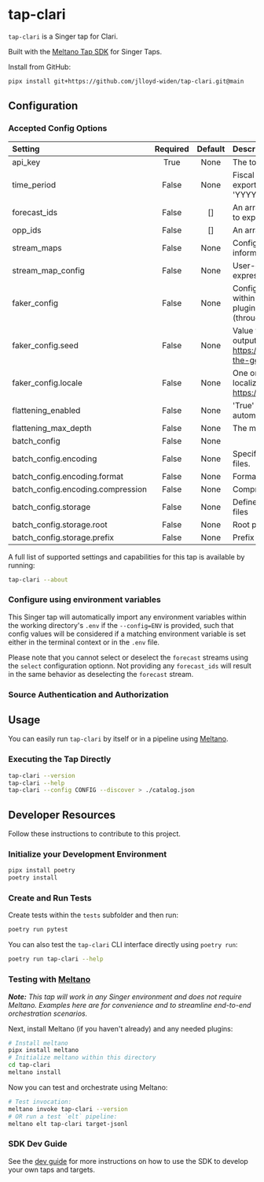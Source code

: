 # tap-clari

`tap-clari` is a Singer tap for Clari.

Built with the [Meltano Tap SDK](https://sdk.meltano.com) for Singer Taps.

<!--

Developer TODO: Update the below as needed to correctly describe the install procedure. For instance, if you do not have a PyPi repo, or if you want users to directly install from your git repo, you can modify this step as appropriate.

## Installation

Install from PyPi:

```bash
pipx install tap-clari
```
-->

Install from GitHub:

```bash
pipx install git+https://github.com/jlloyd-widen/tap-clari.git@main
```


## Configuration

### Accepted Config Options

<!--

This section can be created by copy-pasting the CLI output from:

```
tap-clari --about --format=markdown
```
-->

| Setting | Required | Default | Description                                                                                                                                                                                                                                              |
|:--------|:--------:|:-------:|:---------------------------------------------------------------------------------------------------------------------------------------------------------------------------------------------------------------------------------------------------------|
| api_key |   True   |  None   | The token to authenticate against the Clari API                                                                                                                                                                                                          |
| time_period |  False   |  None   | Fiscal Quarter for when you'd like to run your export. Must be passed in as a string (e.g. 'YYYY_QQ'). Defaults to the current quarter.                                                                                                                  |
| forecast_ids |  False   |  []   | An array of IDs of the Forecast Tabs you would like to export data from.                                                                                                                                                                                 |
| opp_ids |  False   |   []    | An array of IDs of the opportunities for extraction.                                                                                                                                                                                                                                                         |
| stream_maps |  False   |  None   | Config object for stream maps capability. For more information check out [Stream Maps](https://sdk.meltano.com/en/latest/stream_maps.html).                                                                                                              |
| stream_map_config |  False   |  None   | User-defined config values to be used within map expressions.                                                                                                                                                                                            |
| faker_config |  False   |  None   | Config for the [`Faker`](https://faker.readthedocs.io/en/master/) instance variable `fake` used within map expressions. Only applicable if the plugin specifies `faker` as an addtional dependency (through the `singer-sdk` `faker` extra or directly). |
| faker_config.seed |  False   |  None   | Value to seed the Faker generator for deterministic output: https://faker.readthedocs.io/en/master/#seeding-the-generator                                                                                                                                |
| faker_config.locale |  False   |  None   | One or more LCID locale strings to produce localized output for: https://faker.readthedocs.io/en/master/#localization                                                                                                                                    |
| flattening_enabled |  False   |  None   | 'True' to enable schema flattening and automatically expand nested properties.                                                                                                                                                                           |
| flattening_max_depth |  False   |  None   | The max depth to flatten schemas.                                                                                                                                                                                                                        |
| batch_config |  False   |  None   |                                                                                                                                                                                                                                                          |
| batch_config.encoding |  False   |  None   | Specifies the format and compression of the batch files.                                                                                                                                                                                                 |
| batch_config.encoding.format |  False   |  None   | Format to use for batch files.                                                                                                                                                                                                                           |
| batch_config.encoding.compression |  False   |  None   | Compression format to use for batch files.                                                                                                                                                                                                               |
| batch_config.storage |  False   |  None   | Defines the storage layer to use when writing batch files                                                                                                                                                                                                |
| batch_config.storage.root |  False   |  None   | Root path to use when writing batch files.                                                                                                                                                                                                               |
| batch_config.storage.prefix |  False   |  None   | Prefix to use when writing batch files.                                                                                                                                                                                                                  |


A full list of supported settings and capabilities for this
tap is available by running:

```bash
tap-clari --about
```

### Configure using environment variables

This Singer tap will automatically import any environment variables within the working directory's
`.env` if the `--config=ENV` is provided, such that config values will be considered if a matching
environment variable is set either in the terminal context or in the `.env` file.

Please note that you cannot select or deselect the `forecast` streams using the `select` configuration optionn. Not providing any `forecast_ids` will result in the same behavior as deselecting the `forecast` stream.

### Source Authentication and Authorization

<!--
Developer TODO: If your tap requires special access on the source system, or any special authentication requirements, provide those here.
-->

## Usage

You can easily run `tap-clari` by itself or in a pipeline using [Meltano](https://meltano.com/).

### Executing the Tap Directly

```bash
tap-clari --version
tap-clari --help
tap-clari --config CONFIG --discover > ./catalog.json
```

## Developer Resources

Follow these instructions to contribute to this project.

### Initialize your Development Environment

```bash
pipx install poetry
poetry install
```

### Create and Run Tests

Create tests within the `tests` subfolder and
  then run:

```bash
poetry run pytest
```

You can also test the `tap-clari` CLI interface directly using `poetry run`:

```bash
poetry run tap-clari --help
```

### Testing with [Meltano](https://www.meltano.com)

_**Note:** This tap will work in any Singer environment and does not require Meltano.
Examples here are for convenience and to streamline end-to-end orchestration scenarios._

<!--
Developer TODO:
Your project comes with a custom `meltano.yml` project file already created. Open the `meltano.yml` and follow any "TODO" items listed in
the file.
-->

Next, install Meltano (if you haven't already) and any needed plugins:

```bash
# Install meltano
pipx install meltano
# Initialize meltano within this directory
cd tap-clari
meltano install
```

Now you can test and orchestrate using Meltano:

```bash
# Test invocation:
meltano invoke tap-clari --version
# OR run a test `elt` pipeline:
meltano elt tap-clari target-jsonl
```

### SDK Dev Guide

See the [dev guide](https://sdk.meltano.com/en/latest/dev_guide.html) for more instructions on how to use the SDK to
develop your own taps and targets.
